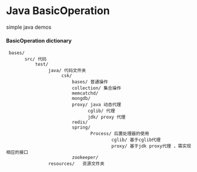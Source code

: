 # Java BasicOperation
simple java demos

#### BasicOperation dictionary
     bases/
           src/ 代码
               test/
                    java/ 代码文件夹
                         csk/
                             bases/ 普通操作
                             collection/ 集合操作
                             memcatchd/ 
                             mongdb/
                             proxy/ java 动态代理 
                                   cglib/ 代理
                                   jdk/ proxy 代理
                             redis/
                             spring/
                                    Process/ 后置处理器的使用
                                            cglib/ 基于cglib代理 
                                            proxy/ 基于jdk proxy代理 ，需实现相应的接口
                             zookeeper/
                    resources/   资源文件夹

